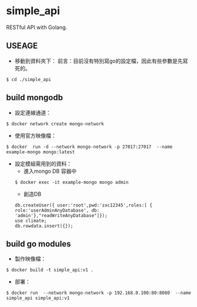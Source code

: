 # simple_api
RESTful API with Golang.
## USEAGE
- 移動到資料夾下：
前言：目前沒有特別寫go的設定檔，因此有些參數是先寫死的。
````
$ cd ./simple_api
````
## build mongodb
- 設定連線通道：

````
$ docker network create mongo-network
````
- 使用官方映像檔：

````
$ docker  run -d --network mongo-network -p 27017:27017  --name example-mongo mongo:latest
````

- 設定模組需用到的資料：
	* 進入mongo DB 容器中
	````
	$ docker exec -it example-mongo mongo admin
	````
	* 創造DB
	````
    db.createUser({ user:'root',pwd:'zxc12345',roles:[ { role:'userAdminAnyDatabase', db: 'admin'},"readWriteAnyDatabase"]});
	use climate;
	db.rowdata.insert({});
	````

## build go modules

- 製作映像檔：

````
$ docker build -t simple_api:v1 .
````
- 部署：

````
$ docker run  --network mongo-network -p 192.168.0.100:80:8080  --name simple_api simple_api:v1
````


